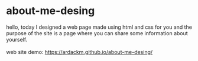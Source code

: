 # about-me-desing
hello, today I designed a web page made using html and css for you and the purpose of the site is a page where you can share some information about yourself.
<br><br>
web site demo: https://ardackm.github.io/about-me-desing/
